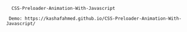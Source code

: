       CSS-Preloader-Animation-With-Javascript
      
     Demo: https://kashafahmed.github.io/CSS-Preloader-Animation-With-Javascript/
